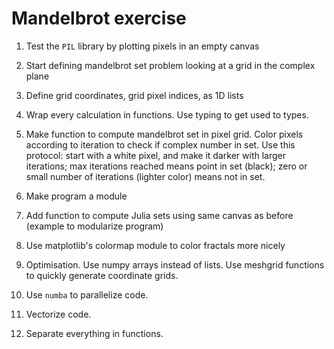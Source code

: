 # Mandelbrot exercise

1. Test the `PIL` library by plotting pixels in an empty canvas

2. Start defining mandelbrot set problem looking at a grid in the complex plane

3. Define grid coordinates, grid pixel indices, as 1D lists

4. Wrap every calculation in functions. Use typing to get used to types.

5. Make function to compute mandelbrot set in pixel grid. Color pixels according to iteration to check if complex number in set. Use this protocol: start with a white pixel, and make it darker with larger iterations; max iterations reached means point in set (black); zero or small number of iterations (lighter color) means not in set.

6. Make program a module

7. Add function to compute Julia sets using same canvas as before (example to modularize program)

8. Use matplotlib's colormap module to color fractals more nicely

9. Optimisation. Use numpy arrays instead of lists. Use meshgrid functions to quickly generate coordinate grids.

10. Use `numba` to parallelize code.

11. Vectorize code.

12. Separate everything in functions.
